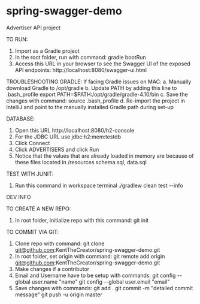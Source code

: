 # spring-swagger-demo
Advertiser API project

TO RUN:
1. Import as a Gradle project
2. In the root folder, run with command:
gradle bootRun
3. Access this URL in your browser to see the Swagger UI of the exposed API endpoints:
http://localhost:8080/swagger-ui.html

TROUBLESHOOTING GRADLE:
If facing Gradle issues on MAC:
    a. Manually download Gradle to /opt/gradle
    b. Update PATH by adding this line to .bash_profile
        export PATH=$PATH:/opt/gradle/gradle-4.10/bin
    c. Save the changes with command:
        source .bash_profile
    d. Re-import the project in IntelliJ and point to the manually installed Gradle path during set-up

DATABASE:
1. Open this URL
http://localhost:8080/h2-console
2. For the JDBC URL use
jdbc:h2:mem:testdb
3. Click Connect
4. Click ADVERTISERS and click Run
5. Notice that the values that are already loaded in memory are because of these files located in /resources
schema.sql, data.sql


TEST WITH JUNIT:
1. Run this command in workspace terminal
./gradlew clean test --info

DEV INFO

TO CREATE A NEW REPO:
1. In root folder, initialize repo with this command:
git init

TO COMMIT VIA GIT:
1. Clone repo with command:
git clone git@github.com:KentTheCreator/spring-swagger-demo.git
2. In root folder, set origin with command:
git remote add origin git@github.com:KentTheCreator/spring-swagger-demo.git
3. Make changes if a contributor
4. Email and Username have to be setup with commands:
git config --global user.name "name"
git config --global user.email "email"
5. Save changes with commands:
git add .
git commit -m "detailed commit message"
git push -u origin master
